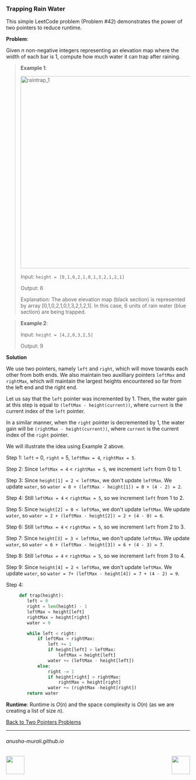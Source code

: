 ### Trapping Rain Water

This simple LeetCode problem (Problem #42) demonstrates the power of two pointers to reduce runtime.

**Problem**: 

Given $n$ non-negative integers representing an elevation map where the width of each bar is 1, 
compute how much water it can trap after raining.

> **Example 1**:
>
> <img width="525" alt="raintrap_1" src="https://github.com/user-attachments/assets/dd747ea6-52d1-4963-9246-dbf0de95c9aa" />
> 
>
> Input: `height = [0,1,0,2,1,0,1,3,2,1,2,1]`
> 
> Output: 6
> 
> Explanation: The above elevation map (black section) is represented by array [0,1,0,2,1,0,1,3,2,1,2,1].
> In this case, 6 units of rain water (blue section) are being trapped.

> **Example 2**:
>
> Input: `height = [4,2,0,3,2,5]`
>
> Output: 9

**Solution**

We use two pointers, namely `left` and `right`, which will move towards each other from both ends. We also maintain two auxilliary pointers `leftMax` and `rightMax`, which will maintain the largest heights encountered so far from the left end and the right end.

Let us say that the `left` pointer was incremented by 1. Then, the water gain at this step is equal to `(leftMax - height(current))`, where `current` is the current index of the `left` pointer.

In a similar manner, when the `right` pointer is decremented by 1, the water gain will be `(rightMax - height(current))`, where `current` is the current index of the `right` pointer.

We will illustrate the idea using Example 2 above.

Step 1: `left` = 0, `right` = 5, `leftMax = 4`, `rightMax = 5`.

Step 2: Since `leftMax = 4` < `rightMax = 5`, we increment `left` from 0 to 1.

Step 3: Since `height[1] = 2 < leftMax`, we don't update `leftMax`. We update `water`, so `water = 0 + (leftMax - height[1]) = 0 + (4 - 2) = 2`.

Step 4: Still `leftMax = 4` < `rightMax = 5`, so we increment `left` from 1 to 2.

Step 5: Since `height[2] = 0 < leftMax`, we don't update `leftMax`. We update `water`, so `water = 2 + (leftMax - height[2]) = 2 + (4 - 0) = 6`.

Step 6: Still `leftMax = 4` < `rightMax = 5`, so we increment `left` from 2 to 3.

Step 7: Since `height[3] = 3 < leftMax`, we don't update `leftMax`. We update `water`, so `water = 6 + (leftMax - height[3]) = 6 + (4 - 3) = 7`.

Step 8: Still `leftMax = 4` < `rightMax = 5`, so we increment `left` from 3 to 4.

Step 9: Since `height[4] = 2 < leftMax`, we don't update `leftMax`. We update `water`, so `water = 7+ (leftMax - height[4]) = 7 + (4 - 2) = 9`.



Step 4:

```python
     def trap(height):
        left = 0
        right = len(height) - 1
        leftMax = height[left]
        rightMax = height[right]
        water = 0

        while left < right:
            if leftMax < rightMax:
                left += 1
                if height[left] > leftMax:
                    leftMax = height[left]
                water += (leftMax - height[left])
            else:
                right -= 1
                if height[right] > rightMax:
                    rightMax = height[right]
                water += (rightMax -height[right])
        return water
```



**Runtime**: Runtime is $O(n)$ and the space complexity is $O(n)$ (as we are creating a list of size $n$).

[Back to Two Pointers Problems](./problems.md)

* * *
###### anusha-murali.github.io

<img src="https://github.com/anusha-murali/anusha-murali.github.io/assets/111596338/639243aa-2857-4595-a65a-7852762bb002" width="50" height="50" align="left">

[<img src="https://github.com/user-attachments/assets/989cfb30-4fb8-40f8-a812-8a054869aa32" width="50" height="50" align="right">](../index.md)
